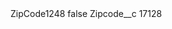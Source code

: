 <?xml version="1.0" encoding="UTF-8"?>
<CustomMetadata xmlns="http://soap.sforce.com/2006/04/metadata" xmlns:xsi="http://www.w3.org/2001/XMLSchema-instance" xmlns:xsd="http://www.w3.org/2001/XMLSchema">
    <label>ZipCode1248</label>
    <protected>false</protected>
    <values>
        <field>Zipcode__c</field>
        <value xsi:type="xsd:string">17128</value>
    </values>
</CustomMetadata>
